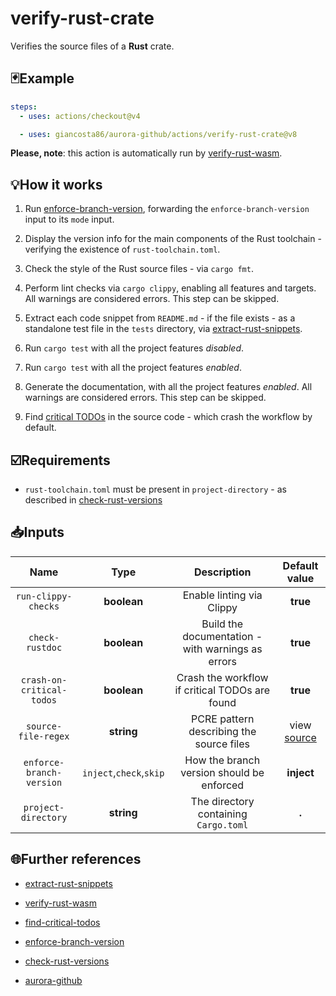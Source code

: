 # verify-rust-crate

Verifies the source files of a **Rust** crate.

## 🃏Example

```yaml
steps:
  - uses: actions/checkout@v4

  - uses: giancosta86/aurora-github/actions/verify-rust-crate@v8
```

**Please, note**: this action is automatically run by [verify-rust-wasm](../verify-rust-wasm/README.md).

## 💡How it works

1. Run [enforce-branch-version](../enforce-branch-version/README.md), forwarding the `enforce-branch-version` input to its `mode` input.

1. Display the version info for the main components of the Rust toolchain - verifying the existence of `rust-toolchain.toml`.

1. Check the style of the Rust source files - via `cargo fmt`.

1. Perform lint checks via `cargo clippy`, enabling all features and targets. All warnings are considered errors. This step can be skipped.

1. Extract each code snippet from `README.md` - if the file exists - as a standalone test file in the `tests` directory, via [extract-rust-snippets](../extract-rust-snippets/README.md).

1. Run `cargo test` with all the project features _disabled_.

1. Run `cargo test` with all the project features _enabled_.

1. Generate the documentation, with all the project features _enabled_. All warnings are considered errors. This step can be skipped.

1. Find [critical TODOs](../find-critical-todos/README.md) in the source code - which crash the workflow by default.

## ☑️Requirements

- `rust-toolchain.toml` must be present in `project-directory` - as described in [check-rust-versions](../check-rust-versions/README.md)

## 📥Inputs

|           Name            |          Type           |                    Description                    |       Default value       |
| :-----------------------: | :---------------------: | :-----------------------------------------------: | :-----------------------: |
|    `run-clippy-checks`    |       **boolean**       |             Enable linting via Clippy             |         **true**          |
|      `check-rustdoc`      |       **boolean**       | Build the documentation - with warnings as errors |         **true**          |
| `crash-on-critical-todos` |       **boolean**       |  Crash the workflow if critical TODOs are found   |         **true**          |
|    `source-file-regex`    |       **string**        |     PCRE pattern describing the source files      | view [source](action.yml) |
| `enforce-branch-version`  | `inject`,`check`,`skip` |     How the branch version should be enforced     |        **inject**         |
|    `project-directory`    |       **string**        |       The directory containing `Cargo.toml`       |           **.**           |

## 🌐Further references

- [extract-rust-snippets](../extract-rust-snippets/README.md)

- [verify-rust-wasm](../verify-rust-wasm/README.md)

- [find-critical-todos](../find-critical-todos/README.md)

- [enforce-branch-version](../enforce-branch-version/README.md)

- [check-rust-versions](../check-rust-versions/README.md)

- [aurora-github](../../README.md)
